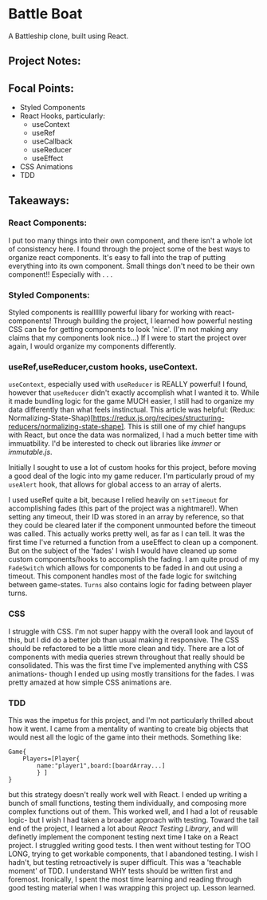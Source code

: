 # Battle Boat

A Battleship clone, built using React.

## Project Notes:

## Focal Points:

- Styled Components
- React Hooks, particularly:
  - useContext
  - useRef
  - useCallback
  - useReducer
  - useEffect
- CSS Animations
- TDD

## Takeaways:

### React Components:

I put too many things into their own component, and there isn't a whole lot of consistency here. I found through the project some of the best ways to organize react components. It's easy to fall into the trap of putting everything into its own component. Small things don't need to be their own component!! Especially with . . .

### Styled Components:

Styled components is realllllly powerful libary for working with react-components! Through building the project, I learned how powerful nesting CSS can be for getting components to look 'nice'. (I'm not making any claims that my components look nice...) If I were to start the project over again, I would organize my components differently.

### useRef,useReducer,custom hooks, useContext.

`useContext`, especially used with `useReducer` is REALLY powerful! I found, however that `useReducer` didn't exactly accomplish what I wanted it to. While it made bundling logic for the game MUCH easier, I still had to organize my data differently than what feels instinctual. This article was helpful: (Redux: Normalizing-State-Shap)[https://redux.js.org/recipes/structuring-reducers/normalizing-state-shape]. This is still one of my chief hangups with React, but once the data was normalized, I had a much better time with immuatbility. I'd be interested to check out libraries like _immer_ or _immutable.js_.

Initially I sought to use a lot of custom hooks for this project, before moving a good deal of the logic into my game reducer. I'm particularly proud of my `useAlert` hook, that allows for global access to an array of alerts.

I used useRef quite a bit, because I relied heavily on `setTimeout` for accomplishing fades (this part of the project was a nightmare!). When setting any timeout, their ID was stored in an array by reference, so that they could be cleared later if the component unmounted before the timeout was called. This actually works pretty well, as far as I can tell. It was the first time I've returned a function from a useEffect to clean up a component. But on the subject of the 'fades' I wish I would have cleaned up some custom components/hooks to accomplish the fading. I am quite proud of my `FadeSwitch` which allows for components to be faded in and out using a timeout. This component handles most of the fade logic for switching between game-states. `Turns` also contains logic for fading between player turns.

### CSS

I struggle with CSS. I'm not super happy with the overall look and layout of this, but I did do a better job than usual making it responsive. The CSS should be refactored to be a little more clean and tidy. There are a lot of components with media queries strewn throughout that really should be consolidated. This was the first time I've implemented anything with CSS animations- though I ended up using mostly transitions for the fades. I was pretty amazed at how simple CSS animations are.

### TDD

This was the impetus for this project, and I'm not particularly thrilled about how it went. I came from a mentality of wanting to create big objects that would nest all the logic of the game into their methods. Something like:

```
Game{
    Players=[Player{
        name:"player1",board:[boardArray...]
        } ]
}
```

but this strategy doesn't really work well with React. I ended up writing a bunch of small functions, testing them individually, and composing more complex functions out of them. This worked well, and I had a lot of reusable logic- but I wish I had taken a broader approach with testing. Toward the tail end of the project, I learned a lot about _React Testing Library_, and will definetly implement the component testing next time I take on a React project. I struggled writing good tests. I then went without testing for TOO LONG, trying to get workable components, that I abandoned testing. I wish I hadn't, but testing retroactively is super difficult. This was a 'teachable moment' of TDD. I understand WHY tests should be written first and foremost. Ironically, I spent the most time learning and reading through good testing material when I was wrapping this project up. Lesson learned.
